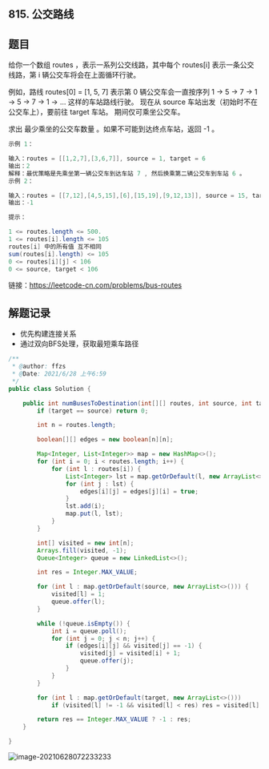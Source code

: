 ## 815. 公交路线

## 题目

给你一个数组 routes ，表示一系列公交线路，其中每个 routes[i] 表示一条公交线路，第 i 辆公交车将会在上面循环行驶。

例如，路线 routes[0] = [1, 5, 7] 表示第 0 辆公交车会一直按序列 1 -> 5 -> 7 -> 1 -> 5 -> 7 -> 1 -> ... 这样的车站路线行驶。
现在从 source 车站出发（初始时不在公交车上），要前往 target 车站。 期间仅可乘坐公交车。

求出 最少乘坐的公交车数量 。如果不可能到达终点车站，返回 -1 。

```java
示例 1：

输入：routes = [[1,2,7],[3,6,7]], source = 1, target = 6
输出：2
解释：最优策略是先乘坐第一辆公交车到达车站 7 , 然后换乘第二辆公交车到车站 6 。 
示例 2：

输入：routes = [[7,12],[4,5,15],[6],[15,19],[9,12,13]], source = 15, target = 12
输出：-1
```

```java
提示：

1 <= routes.length <= 500.
1 <= routes[i].length <= 105
routes[i] 中的所有值 互不相同
sum(routes[i].length) <= 105
0 <= routes[i][j] < 106
0 <= source, target < 106
```


链接：https://leetcode-cn.com/problems/bus-routes

## 解题记录

+ 优先构建连接关系
+ 通过双向BFS处理，获取最短乘车路径

```java
/**
 * @author: ffzs
 * @Date: 2021/6/28 上午6:59
 */
public class Solution {

    public int numBusesToDestination(int[][] routes, int source, int target) {
        if (target == source) return 0;

        int n = routes.length;

        boolean[][] edges = new boolean[n][n];

        Map<Integer, List<Integer>> map = new HashMap<>();
        for (int i = 0; i < routes.length; i++) {
            for (int l : routes[i]) {
                List<Integer> lst = map.getOrDefault(l, new ArrayList<>());
                for (int j : lst) {
                    edges[i][j] = edges[j][i] = true;
                }
                lst.add(i);
                map.put(l, lst);
            }
        }

        int[] visited = new int[n];
        Arrays.fill(visited, -1);
        Queue<Integer> queue = new LinkedList<>();

        int res = Integer.MAX_VALUE;

        for (int l : map.getOrDefault(source, new ArrayList<>())) {
            visited[l] = 1;
            queue.offer(l);
        }

        while (!queue.isEmpty()) {
            int i = queue.poll();
            for (int j = 0; j < n; j++) {
                if (edges[i][j] && visited[j] == -1) {
                    visited[j] = visited[i] + 1;
                    queue.offer(j);
                }
            }
        }

        for (int l : map.getOrDefault(target, new ArrayList<>()))
            if (visited[l] != -1 && visited[l] < res) res = visited[l];

        return res == Integer.MAX_VALUE ? -1 : res;
    }

}
```

![image-20210628072233233](https://gitee.com/ffzs/picture_go/raw/master/img/image-20210628072233233.png)